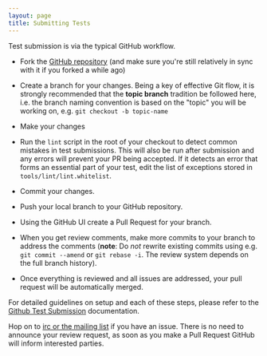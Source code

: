 ```yaml
---
layout: page
title: Submitting Tests
---
```

Test submission is via the typical GitHub workflow.

* Fork the [GitHub repository][repo] (and make sure you're still relatively in
sync with it if you forked a while ago)

* Create a branch for your changes. Being a key of effective Git flow, it is
strongly recommended that the **topic branch** tradition be followed here,
i.e. the branch naming convention is based on the "topic" you will be working
on, e.g. `git checkout -b topic-name`

* Make your changes

* Run the `lint` script in the root of your checkout to detect common
  mistakes in test submissions. This will also be run after submission
  and any errors will prevent your PR being accepted. If it detects an
  error that forms an essential part of your test, edit the list of
  exceptions stored in `tools/lint/lint.whitelist`.

* Commit your changes.

* Push your local branch to your GitHub repository.

* Using the GitHub UI create a Pull Request for your branch.

* When you get review comments, make more commits to your branch to
  address the comments (**note**: Do *not* rewrite existing commits using
  e.g. `git commit --amend` or `git rebase -i`. The review system
  depends on the full branch history).

* Once everything is reviewed and all issues are addressed, your pull
  request will be automatically merged.

For detailed guidelines on setup and each of these steps, please refer to the
[Github Test Submission][github101] documentation.

Hop on to [irc or the mailing list][discuss] if you have an
issue. There is no need to announce your review request, as soon as
you make a Pull Request GitHub will inform interested parties.

[repo]: https://github.com/w3c/web-platform-tests/
[github101]: ./github-101.html
[discuss]: /discuss.html
